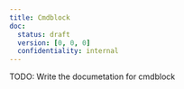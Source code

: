 ```yaml
---
title: Cmdblock
doc:
  status: draft
  version: [0, 0, 0]
  confidentiality: internal
---
```


TODO: Write the documetation for cmdblock
